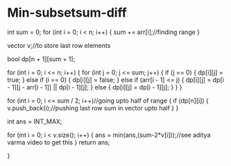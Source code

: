 # Min-subsetsum-diff

int sum = 0;
for (int i = 0; i < n; i++)
{
sum += arr[i];//finding range
}

vector<int> v;//to store last row elements

bool dp[n + 1][sum + 1];

for (int i = 0; i <= n; i++)
{
for (int j = 0; j <= sum; j++)
{
if (j == 0)
{
dp[i][j] = true;
}
else if (i == 0)
{
dp[i][j] = false;
}
else if (arr[i - 1] <= j)
{
dp[i][j] = dp[i - 1][j - arr[i - 1]] || dp[i - 1][j];
}
else
{
dp[i][j] = dp[i - 1][j];
}
}
}

for (int i = 0; i <= sum / 2; i++)//going upto half of range
{
if (dp[n][i])
{
v.push_back(i);//pushing last row sum in vector upto half
}
}

int ans = INT_MAX;

for (int i = 0; i < v.size(); i++)
{
ans = min(ans,(sum-2*v[i]));//see aditya varma video to get this
}
return ans;

}

